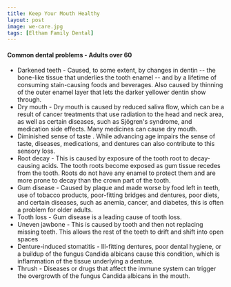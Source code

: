 ```yaml
---
title: Keep Your Mouth Healthy
layout: post
image: we-care.jpg
tags: [Eltham Family Dental]
---
```

#### Common dental problems - Adults over 60
- Darkened teeth - Caused, to some extent, by changes in dentin -- the bone-like tissue that underlies the tooth enamel -- and by a lifetime of consuming stain-causing foods and beverages. Also caused by thinning of the outer enamel layer that lets the darker yellower dentin show through.
- Dry mouth - Dry mouth is caused by reduced saliva flow, which can be a result of cancer treatments that use radiation to the head and neck area, as well as certain diseases, such as Sjögren's syndrome, and medication side effects. Many medicines can cause dry mouth.
- Diminished sense of taste . While advancing age impairs the sense of taste, diseases, medications, and dentures can also contribute to this sensory loss.
- Root decay - This is caused by exposure of the tooth root to decay-causing acids. The tooth roots become exposed as gum tissue recedes from the tooth. Roots do not have any enamel to protect them and are more prone to decay than the crown part of the tooth.
- Gum disease - Caused by plaque and made worse by food left in teeth, use of tobacco products, poor-fitting bridges and dentures, poor diets, and certain diseases, such as anemia, cancer, and diabetes, this is often a problem for older adults.
- Tooth loss - Gum disease is a leading cause of tooth loss.
- Uneven jawbone - This is caused by tooth and then not replacing missing teeth. This allows the rest of the teeth to drift and shift into open spaces
- Denture-induced stomatitis - Ill-fitting dentures, poor dental hygiene, or a buildup of the fungus Candida albicans cause this condition, which is inflammation of the tissue underlying a denture.
- Thrush - Diseases or drugs that affect the immune system can trigger the overgrowth of the fungus Candida albicans in the mouth.

